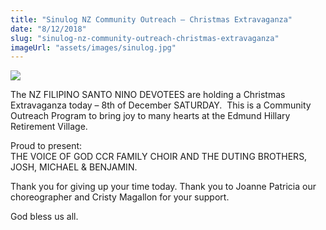 ```yaml
---
title: "Sinulog NZ Community Outreach – Christmas Extravaganza"
date: "8/12/2018"
slug: "sinulog-nz-community-outreach-christmas-extravaganza"
imageUrl: "assets/images/sinulog.jpg"
---
```


![](https://i0.wp.com/santonino-nz.org/wp-content/uploads/2018/12/sinulog.jpg?resize=597%2C448)

The NZ FILIPINO SANTO NINO DEVOTEES are holding a Christmas Extravaganza today – 8th of December SATURDAY.  This is a Community Outreach Program to bring joy to many hearts at the Edmund Hillary Retirement Village.

Proud to present:  
THE VOICE OF GOD CCR FAMILY CHOIR AND THE DUTING BROTHERS, JOSH, MICHAEL & BENJAMIN.

Thank you for giving up your time today. Thank you to Joanne Patricia our choreographer and Cristy Magallon for your support.

God bless us all.